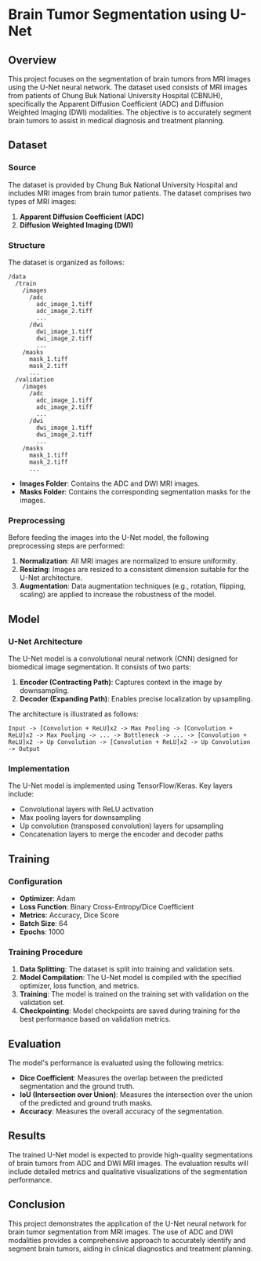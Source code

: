 # Brain Tumor Segmentation using U-Net

## Overview

This project focuses on the segmentation of brain tumors from MRI images using the U-Net neural network. The dataset used consists of MRI images from patients of Chung Buk National University Hospital (CBNUH), specifically the Apparent Diffusion Coefficient (ADC) and Diffusion Weighted Imaging (DWI) modalities. The objective is to accurately segment brain tumors to assist in medical diagnosis and treatment planning.

## Dataset

### Source
The dataset is provided by Chung Buk National University Hospital and includes MRI images from brain tumor patients. The dataset comprises two types of MRI images:
1. **Apparent Diffusion Coefficient (ADC)**
2. **Diffusion Weighted Imaging (DWI)**

### Structure
The dataset is organized as follows:
```
/data
  /train
    /images
      /adc
        adc_image_1.tiff
        adc_image_2.tiff
        ...
      /dwi
        dwi_image_1.tiff
        dwi_image_2.tiff
        ...
    /masks
      mask_1.tiff
      mask_2.tiff
      ...
  /validation
    /images
      /adc
        adc_image_1.tiff
        adc_image_2.tiff
        ...
      /dwi
        dwi_image_1.tiff
        dwi_image_2.tiff
        ...
    /masks
      mask_1.tiff
      mask_2.tiff
      ...
```
- **Images Folder**: Contains the ADC and DWI MRI images.
- **Masks Folder**: Contains the corresponding segmentation masks for the images.

### Preprocessing
Before feeding the images into the U-Net model, the following preprocessing steps are performed:
1. **Normalization**: All MRI images are normalized to ensure uniformity.
2. **Resizing**: Images are resized to a consistent dimension suitable for the U-Net architecture.
3. **Augmentation**: Data augmentation techniques (e.g., rotation, flipping, scaling) are applied to increase the robustness of the model.

## Model

### U-Net Architecture
The U-Net model is a convolutional neural network (CNN) designed for biomedical image segmentation. It consists of two parts:
1. **Encoder (Contracting Path)**: Captures context in the image by downsampling.
2. **Decoder (Expanding Path)**: Enables precise localization by upsampling.

The architecture is illustrated as follows:

```
Input -> [Convolution + ReLU]x2 -> Max Pooling -> [Convolution + ReLU]x2 -> Max Pooling -> ... -> Bottleneck -> ... -> [Convolution + ReLU]x2 -> Up Convolution -> [Convolution + ReLU]x2 -> Up Convolution -> Output
```

### Implementation
The U-Net model is implemented using TensorFlow/Keras. Key layers include:
- Convolutional layers with ReLU activation
- Max pooling layers for downsampling
- Up convolution (transposed convolution) layers for upsampling
- Concatenation layers to merge the encoder and decoder paths

## Training

### Configuration
- **Optimizer**: Adam
- **Loss Function**: Binary Cross-Entropy/Dice Coefficient
- **Metrics**: Accuracy, Dice Score
- **Batch Size**: 64
- **Epochs**: 1000

### Training Procedure
1. **Data Splitting**: The dataset is split into training and validation sets.
2. **Model Compilation**: The U-Net model is compiled with the specified optimizer, loss function, and metrics.
3. **Training**: The model is trained on the training set with validation on the validation set.
4. **Checkpointing**: Model checkpoints are saved during training for the best performance based on validation metrics.

## Evaluation

The model's performance is evaluated using the following metrics:
- **Dice Coefficient**: Measures the overlap between the predicted segmentation and the ground truth.
- **IoU (Intersection over Union)**: Measures the intersection over the union of the predicted and ground truth masks.
- **Accuracy**: Measures the overall accuracy of the segmentation.

## Results

The trained U-Net model is expected to provide high-quality segmentations of brain tumors from ADC and DWI MRI images. The evaluation results will include detailed metrics and qualitative visualizations of the segmentation performance.


## Conclusion

This project demonstrates the application of the U-Net neural network for brain tumor segmentation from MRI images. The use of ADC and DWI modalities provides a comprehensive approach to accurately identify and segment brain tumors, aiding in clinical diagnostics and treatment planning.

